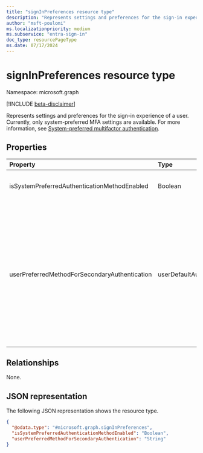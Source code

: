 ```yaml
---
title: "signInPreferences resource type"
description: "Represents settings and preferences for the sign-in experience of a user. Currently, only system-preferred MFA settings are available. "
author: "msft-poulomi"
ms.localizationpriority: medium
ms.subservice: "entra-sign-in"
doc_type: resourcePageType
ms.date: 07/17/2024
---
```


# signInPreferences resource type

Namespace: microsoft.graph

[!INCLUDE [beta-disclaimer](../../includes/beta-disclaimer.md)]

Represents settings and preferences for the sign-in experience of a user. Currently, only system-preferred MFA settings are available. For more information, see [System-preferred multifactor authentication](/entra/identity/authentication/concept-system-preferred-multifactor-authentication).

## Properties

|Property|Type|Description|
|:---|:---|:---|
|isSystemPreferredAuthenticationMethodEnabled|Boolean|Indicates whether the credential preferences of the system are enabled.|
|userPreferredMethodForSecondaryAuthentication|userDefaultAuthenticationMethodType|The default second-factor method used by the user when signing in. If a user is enabled for system-preferred authentication, then this value is ignored except for a few scenarios where a user is authenticating via NPS extension or ADFS adapter. Possible values are `push`, `oath`, `voiceMobile`, `voiceAlternateMobile`, `voiceOffice`, `sms`, and `unknownFutureValue`|

## Relationships

None.

## JSON representation

The following JSON representation shows the resource type.
<!-- {
  "blockType": "resource",
  "@odata.type": "microsoft.graph.signInPreferences"
}
-->
``` json
{
  "@odata.type": "#microsoft.graph.signInPreferences",
  "isSystemPreferredAuthenticationMethodEnabled": "Boolean",
  "userPreferredMethodForSecondaryAuthentication": "String"
}
```
